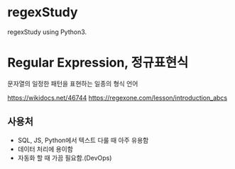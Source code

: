 # regexStudy
regexStudy using Python3.

# Regular Expression, 정규표현식 

문자열의 일정한 패턴을 표현하는 일종의 형식 언어

https://wikidocs.net/46744
https://regexone.com/lesson/introduction_abcs

## 사용처
- SQL, JS, Python에서 텍스트 다룰 때 아주 유용함
- 데이터 처리에 용이함
- 자동화 할 때 가끔 필요함.(DevOps)

